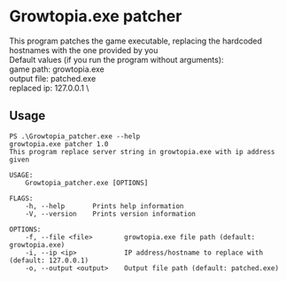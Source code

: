 # Growtopia.exe patcher
This program patches the game executable, replacing the hardcoded hostnames with the one provided by you \
Default values (if you run the program without arguments): \
game path: growtopia.exe \
output file: patched.exe \
replaced ip: 127.0.0.1 \

## Usage
```commandline
PS .\Growtopia_patcher.exe --help
growtopia.exe patcher 1.0
This program replace server string in growtopia.exe with ip address given

USAGE:
    Growtopia_patcher.exe [OPTIONS]

FLAGS:
    -h, --help       Prints help information
    -V, --version    Prints version information

OPTIONS:
    -f, --file <file>        growtopia.exe file path (default: growtopia.exe)
    -i, --ip <ip>            IP address/hostname to replace with (default: 127.0.0.1)
    -o, --output <output>    Output file path (default: patched.exe)
```